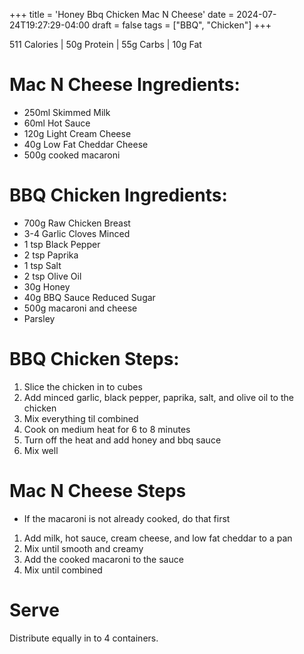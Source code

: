+++
title = 'Honey Bbq Chicken Mac N Cheese'
date = 2024-07-24T19:27:29-04:00
draft = false
tags = ["BBQ", "Chicken"]
+++

511 Calories | 50g Protein | 55g Carbs | 10g Fat


# Mac N Cheese Ingredients:
- 250ml Skimmed Milk
- 60ml Hot Sauce
- 120g Light Cream Cheese
- 40g Low Fat Cheddar Cheese
- 500g cooked macaroni 

# BBQ Chicken Ingredients:
- 700g Raw Chicken Breast
- 3-4 Garlic Cloves Minced
- 1 tsp Black Pepper
- 2 tsp Paprika
- 1 tsp Salt
- 2 tsp Olive Oil
- 30g Honey
- 40g BBQ Sauce Reduced Sugar
- 500g macaroni and cheese 
- Parsley 


# BBQ Chicken Steps:
1. Slice the chicken in to cubes
2. Add minced garlic, black pepper, paprika, salt, and olive oil to the chicken
3. Mix everything til combined
4. Cook on medium heat for 6 to 8 minutes
5. Turn off the heat and add honey and bbq sauce
6. Mix well

# Mac N Cheese Steps
* If the macaroni is not already cooked, do that first
1. Add milk, hot sauce, cream cheese, and low fat cheddar to a pan 
2. Mix until smooth and creamy
3. Add the cooked macaroni to the sauce
4. Mix until combined

# Serve
Distribute equally in to 4 containers.
